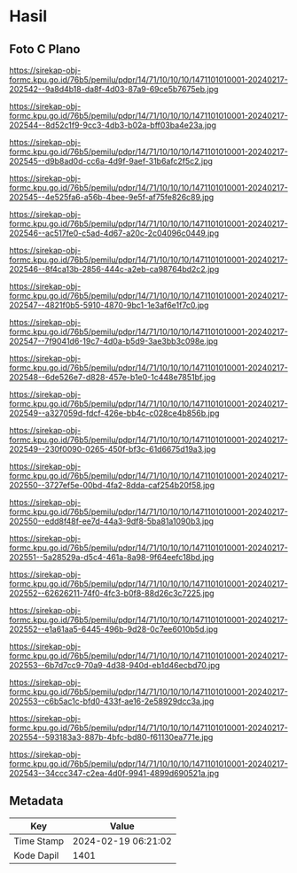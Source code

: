 # Hasil

## Foto C Plano

https://sirekap-obj-formc.kpu.go.id/76b5/pemilu/pdpr/14/71/10/10/10/1471101010001-20240217-202542--9a8d4b18-da8f-4d03-87a9-69ce5b7675eb.jpg

https://sirekap-obj-formc.kpu.go.id/76b5/pemilu/pdpr/14/71/10/10/10/1471101010001-20240217-202544--8d52c1f9-9cc3-4db3-b02a-bff03ba4e23a.jpg

https://sirekap-obj-formc.kpu.go.id/76b5/pemilu/pdpr/14/71/10/10/10/1471101010001-20240217-202545--d9b8ad0d-cc6a-4d9f-9aef-31b6afc2f5c2.jpg

https://sirekap-obj-formc.kpu.go.id/76b5/pemilu/pdpr/14/71/10/10/10/1471101010001-20240217-202545--4e525fa6-a56b-4bee-9e5f-af75fe826c89.jpg

https://sirekap-obj-formc.kpu.go.id/76b5/pemilu/pdpr/14/71/10/10/10/1471101010001-20240217-202546--ac517fe0-c5ad-4d67-a20c-2c04096c0449.jpg

https://sirekap-obj-formc.kpu.go.id/76b5/pemilu/pdpr/14/71/10/10/10/1471101010001-20240217-202546--8f4ca13b-2856-444c-a2eb-ca98764bd2c2.jpg

https://sirekap-obj-formc.kpu.go.id/76b5/pemilu/pdpr/14/71/10/10/10/1471101010001-20240217-202547--4821f0b5-5910-4870-9bc1-1e3af6e1f7c0.jpg

https://sirekap-obj-formc.kpu.go.id/76b5/pemilu/pdpr/14/71/10/10/10/1471101010001-20240217-202547--7f9041d6-19c7-4d0a-b5d9-3ae3bb3c098e.jpg

https://sirekap-obj-formc.kpu.go.id/76b5/pemilu/pdpr/14/71/10/10/10/1471101010001-20240217-202548--6de526e7-d828-457e-b1e0-1c448e7851bf.jpg

https://sirekap-obj-formc.kpu.go.id/76b5/pemilu/pdpr/14/71/10/10/10/1471101010001-20240217-202549--a327059d-fdcf-426e-bb4c-c028ce4b856b.jpg

https://sirekap-obj-formc.kpu.go.id/76b5/pemilu/pdpr/14/71/10/10/10/1471101010001-20240217-202549--230f0090-0265-450f-bf3c-61d6675d19a3.jpg

https://sirekap-obj-formc.kpu.go.id/76b5/pemilu/pdpr/14/71/10/10/10/1471101010001-20240217-202550--3727ef5e-00bd-4fa2-8dda-caf254b20f58.jpg

https://sirekap-obj-formc.kpu.go.id/76b5/pemilu/pdpr/14/71/10/10/10/1471101010001-20240217-202550--edd8f48f-ee7d-44a3-9df8-5ba81a1090b3.jpg

https://sirekap-obj-formc.kpu.go.id/76b5/pemilu/pdpr/14/71/10/10/10/1471101010001-20240217-202551--5a28529a-d5c4-461a-8a98-9f64eefc18bd.jpg

https://sirekap-obj-formc.kpu.go.id/76b5/pemilu/pdpr/14/71/10/10/10/1471101010001-20240217-202552--62626211-74f0-4fc3-b0f8-88d26c3c7225.jpg

https://sirekap-obj-formc.kpu.go.id/76b5/pemilu/pdpr/14/71/10/10/10/1471101010001-20240217-202552--e1a61aa5-6445-496b-9d28-0c7ee6010b5d.jpg

https://sirekap-obj-formc.kpu.go.id/76b5/pemilu/pdpr/14/71/10/10/10/1471101010001-20240217-202553--6b7d7cc9-70a9-4d38-940d-eb1d46ecbd70.jpg

https://sirekap-obj-formc.kpu.go.id/76b5/pemilu/pdpr/14/71/10/10/10/1471101010001-20240217-202553--c6b5ac1c-bfd0-433f-ae16-2e58929dcc3a.jpg

https://sirekap-obj-formc.kpu.go.id/76b5/pemilu/pdpr/14/71/10/10/10/1471101010001-20240217-202554--593183a3-887b-4bfc-bd80-f61130ea771e.jpg

https://sirekap-obj-formc.kpu.go.id/76b5/pemilu/pdpr/14/71/10/10/10/1471101010001-20240217-202543--34ccc347-c2ea-4d0f-9941-4899d690521a.jpg


## Metadata

| Key        | Value               |
| ---------- | ------------------- |
| Time Stamp | 2024-02-19 06:21:02 |
| Kode Dapil | 1401                |



